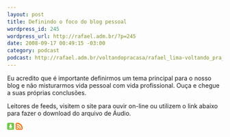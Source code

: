 ```yaml
--- 
layout: post
title: Definindo o foco do blog pessoal
wordpress_id: 245
wordpress_url: http://rafael.adm.br/?p=245
date: 2008-09-17 00:49:15 -03:00
category: podcast
podcast: http://rafael.adm.br/voltandopracasa/rafael_lima-voltando_pra_casa-0017.mp3
---
```

Eu acredito que é importante definirmos um tema principal para o nosso blog e não misturarmos vida pessoal com vida profissional. Ouça e chegue a suas próprias conclusões.

Leitores de feeds, visitem o site para ouvir on-line ou utilizem o link abaixo para fazer o download do arquivo de Áudio.

<a class="noborder" href="http://rafael.adm.br/voltandopracasa/rafael_lima-voltando_pra_casa-0017.mp3" title="Download"><img src="/images/download_green.gif" border="0" alt="Download" /></a> <a class="noborder" href="http://feeds.feedburner.com/rafael_lima_podcast" title="RSS"><img src="/images/icn-feed-16x16.png" border="0" alt="RSS" /></a>

